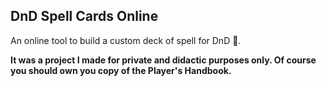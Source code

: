 ## DnD Spell Cards Online

An online tool to build a custom deck of spell for DnD 🐉.

**It was a project I made for private and didactic purposes only.
Of course you should own you copy of the Player's Handbook.**